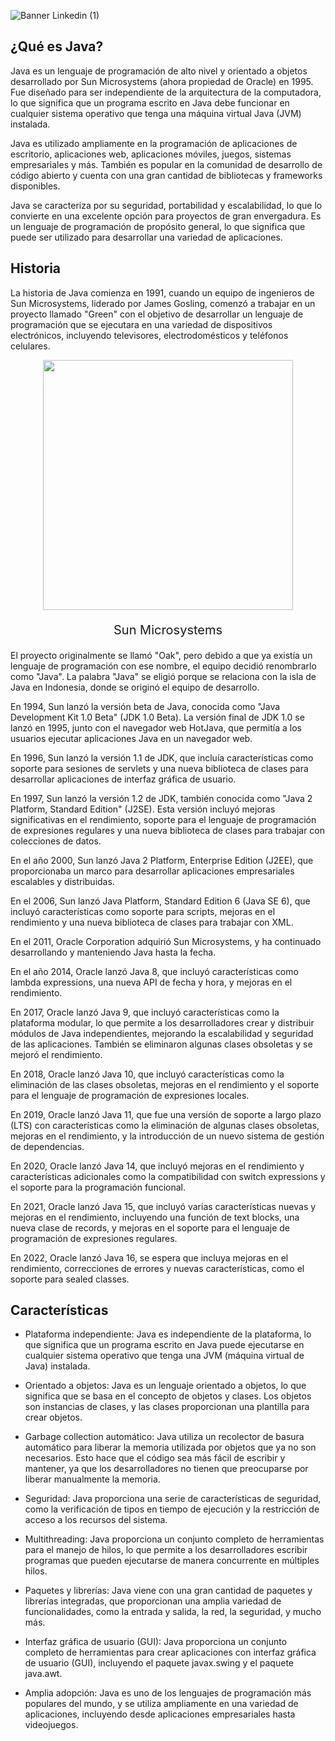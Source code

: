 ![Banner Linkedin (1)](https://user-images.githubusercontent.com/75398496/215572360-b564d39a-0cc6-430a-8254-c7fe58533628.png)

## ¿Qué es Java?

Java es un lenguaje de programación de alto nivel y orientado a objetos desarrollado por Sun Microsystems (ahora propiedad de Oracle) en 1995. Fue diseñado para ser independiente de la arquitectura de la computadora, lo que significa que un programa escrito en Java debe funcionar en cualquier sistema operativo que tenga una máquina virtual Java (JVM) instalada.

Java es utilizado ampliamente en la programación de aplicaciones de escritorio, aplicaciones web, aplicaciones móviles, juegos, sistemas empresariales y más. También es popular en la comunidad de desarrollo de código abierto y cuenta con una gran cantidad de bibliotecas y frameworks disponibles.

Java se caracteriza por su seguridad, portabilidad y escalabilidad, lo que lo convierte en una excelente opción para proyectos de gran envergadura. Es un lenguaje de programación de propósito general, lo que significa que puede ser utilizado para desarrollar una variedad de aplicaciones.


## Historia

La historia de Java comienza en 1991, cuando un equipo de ingenieros de Sun Microsystems, liderado por James Gosling, comenzó a trabajar en un proyecto llamado "Green" con el objetivo de desarrollar un lenguaje de programación que se ejecutara en una variedad de dispositivos electrónicos, incluyendo televisores, electrodomésticos y teléfonos celulares.

<div align="center">
  <img src="https://user-images.githubusercontent.com/75398496/214674990-b599e1b0-a93d-42b0-89ed-bb3689147114.jpg" width=400px></img>
  <p style="font-size:20px;">Sun Microsystems</p>
</div>

El proyecto originalmente se llamó "Oak", pero debido a que ya existía un lenguaje de programación con ese nombre, el equipo decidió renombrarlo como "Java". La palabra "Java" se eligió porque se relaciona con la isla de Java en Indonesia, donde se originó el equipo de desarrollo.

En 1994, Sun lanzó la versión beta de Java, conocida como "Java Development Kit 1.0 Beta" (JDK 1.0 Beta). La versión final de JDK 1.0 se lanzó en 1995, junto con el navegador web HotJava, que permitía a los usuarios ejecutar aplicaciones Java en un navegador web.

En 1996, Sun lanzó la versión 1.1 de JDK, que incluía características como soporte para sesiones de servlets y una nueva biblioteca de clases para desarrollar aplicaciones de interfaz gráfica de usuario.

En 1997, Sun lanzó la versión 1.2 de JDK, también conocida como "Java 2 Platform, Standard Edition" (J2SE). Esta versión incluyó mejoras significativas en el rendimiento, soporte para el lenguaje de programación de expresiones regulares y una nueva biblioteca de clases para trabajar con colecciones de datos.

En el año 2000, Sun lanzó Java 2 Platform, Enterprise Edition (J2EE), que proporcionaba un marco para desarrollar aplicaciones empresariales escalables y distribuidas.

En el 2006, Sun lanzó Java Platform, Standard Edition 6 (Java SE 6), que incluyó características como soporte para scripts, mejoras en el rendimiento y una nueva biblioteca de clases para trabajar con XML.

En el 2011, Oracle Corporation adquirió Sun Microsystems, y ha continuado desarrollando y manteniendo Java hasta la fecha.

En el año 2014, Oracle lanzó Java 8, que incluyó características como lambda expressions, una nueva API de fecha y hora, y mejoras en el rendimiento.

En 2017, Oracle lanzó Java 9, que incluyó características como la plataforma modular, lo que permite a los desarrolladores crear y distribuir módulos de Java independientes, mejorando la escalabilidad y seguridad de las aplicaciones. También se eliminaron algunas clases obsoletas y se mejoró el rendimiento.

En 2018, Oracle lanzó Java 10, que incluyó características como la eliminación de las clases obsoletas, mejoras en el rendimiento y el soporte para el lenguaje de programación de expresiones locales.

En 2019, Oracle lanzó Java 11, que fue una versión de soporte a largo plazo (LTS) con características como la eliminación de algunas clases obsoletas, mejoras en el rendimiento, y la introducción de un nuevo sistema de gestión de dependencias.

En 2020, Oracle lanzó Java 14, que incluyó mejoras en el rendimiento y características adicionales como la compatibilidad con switch expressions y el soporte para la programación funcional.

En 2021, Oracle lanzó Java 15, que incluyó varias características nuevas y mejoras en el rendimiento, incluyendo una función de text blocks, una nueva clase de records, y mejoras en el soporte para el lenguaje de programación de expresiones regulares.

En 2022, Oracle lanzó Java 16, se espera que incluya mejoras en el rendimiento, correcciones de errores y nuevas características, como el soporte para sealed classes.


## Características

- Plataforma independiente: Java es independiente de la plataforma, lo que significa que un programa escrito en Java puede ejecutarse en cualquier sistema operativo que tenga una JVM (máquina virtual de Java) instalada.

- Orientado a objetos: Java es un lenguaje orientado a objetos, lo que significa que se basa en el concepto de objetos y clases. Los objetos son instancias de clases, y las clases proporcionan una plantilla para crear objetos.

- Garbage collection automático: Java utiliza un recolector de basura automático para liberar la memoria utilizada por objetos que ya no son necesarios. Esto hace que el código sea más fácil de escribir y mantener, ya que los desarrolladores no tienen que preocuparse por liberar manualmente la memoria.

- Seguridad: Java proporciona una serie de características de seguridad, como la verificación de tipos en tiempo de ejecución y la restricción de acceso a los recursos del sistema.

- Multithreading: Java proporciona un conjunto completo de herramientas para el manejo de hilos, lo que permite a los desarrolladores escribir programas que pueden ejecutarse de manera concurrente en múltiples hilos.

- Paquetes y librerías: Java viene con una gran cantidad de paquetes y librerías integradas, que proporcionan una amplia variedad de funcionalidades, como la entrada y salida, la red, la seguridad, y mucho más.

- Interfaz gráfica de usuario (GUI): Java proporciona un conjunto completo de herramientas para crear aplicaciones con interfaz gráfica de usuario (GUI), incluyendo el paquete javax.swing y el paquete java.awt.

- Amplia adopción: Java es uno de los lenguajes de programación más populares del mundo, y se utiliza ampliamente en una variedad de aplicaciones, incluyendo desde aplicaciones empresariales hasta videojuegos.
